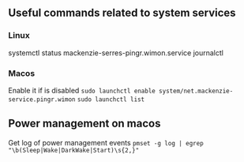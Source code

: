 ## Useful commands related to system services

### Linux
systemctl status mackenzie-serres-pingr.wimon.service
journalctl

### Macos
Enable it if is disabled
`sudo launchctl enable system/net.mackenzie-service.pingr.wimon`
`sudo launchctl list`

## Power management on macos
Get log of power management events
`pmset -g log | egrep "\b(Sleep|Wake|DarkWake|Start)\s{2,}"`